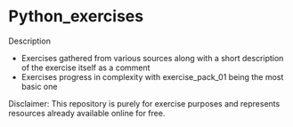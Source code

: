 # Python_exercises

Description
- Exercises gathered from various sources along with a short description of the exercise itself as a comment
- Exercises progress in complexity with exercise_pack_01 being the most basic one

Disclaimer: This repository is purely for exercise purposes and represents resources already available online for free.
